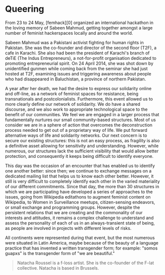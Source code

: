 
# Queering

<p>From 23 to 24 May, [femhack][0] organized an international hackathon
in the loving memory of Sabeen Mahmud, getting together amongst a
large number of feminist hackerspaces locally and around the world.</p>

<p>Sabeen Mahmud was a Pakistani activist fighting for human rights in
Pakistan. She was the co-founder and director of the second floor
(T2F), a cafe in Karachi. She also had been the president of Karachi's
branch of deTiE (The Indus Entrepreneurs), a not-for-profit
organisation dedicated to promoting entrepreneurial spirit. On 24
April 2014, she was shot down by unidentified gunmen while coming back
from the seminar she had just hosted at T2F, examining issues and
triggering awareness about people who had disappeared in Baluchistan,
a province of northern Pakistan.</p>

<p>A year after her death, we had the desire to express our solidarity
online and off-line, as a network of feminist spaces for resistance,
being transnationals and postcolonialists. Furthermore, this event
allowed us to more clearly define our network of solidarity. We do
have a shared discourse, and we also work to appropriate technological
space to the benefit of our communities. We feel we are engaged in a
larger process that fundamentally nurtures our small community-based
structures. Most of us consider we are in a sphere of action that
overcomes the deconstruction process needed to get out of a
proprietary way of life. We put forward alternative ways of life and
solidarity networks. Our next concern is to secure our existing
structures: this is not an easy process, as fragility is also a
definitive asset allowing for sensitivity and understanding.  However,
while numerous, our structures lack the sufficient visibility that
would allow better protection, and consequently it keeps being
difficult to identify everyone.</p>

<p>This day was the occasion of an encounter that has enabled us to
identify one another better: since then; we continue to exchange
messages on a dedicated mailing list that helps us to know each other
better. However, it still is very difficult to completely identify
each other in the varied materiality of our different
commitments. Since that day, the more than 30 structures in which we
are participating have developed a series of approaches to the issues,
going from Wikipedia editathons to augment feminist content on
Wikipedia, to Women in Surveillance meetups, citizen-sensing
endeavors, or small exchange and programming groups. However, despite
the persistent relations that we are creating and the commonality of
our interests and attitudes, it remains a complex challenge to
understand and assess the personality of each of us in an
always-transient state of being, as people are involved in projects
with different levels of risks.</p>

<p>All continents were represented during that event, but the most
numerous were situated in Latin America, maybe because of the beauty
of a language practice that has invented a written transgender form;
for example: "somos guapxs" is the transgender form of "we are
beautiful."</p>


> Natacha Roussel is a f-loss artist. She is the co-founder of the F-lat
collective. Natacha is based in Brussels.


